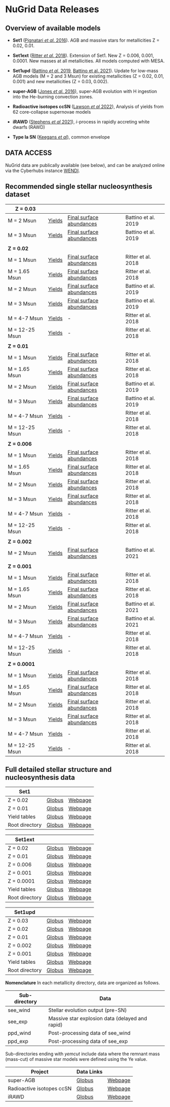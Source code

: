 # NuGrid Data Releases

## Overview of available models

* **Set1** ([Pignatari *et al.* 2016](http://adsabs.harvard.edu/abs/2016ApJS..225...24P)). AGB and massive stars for metallicities Z = 0.02,  0.01.
* **Set1ext** ([Ritter *et al.* 2018](http://adsabs.harvard.edu/abs/2018MNRAS.480..538R)). Extension of Set1. New Z = 0.006, 0.001, 0.0001. New masses at all metallicities. All models computed with MESA.
* **Set1upd** ([Battino *et al.* 2019](https://academic.oup.com/mnras/article/489/1/1082/5552141), [Battino et al. 2021](https://www.mdpi.com/2218-1997/7/2/25)). Update for low-mass AGB models (M = 2 and 3 Msun) for existing metallicities (Z = 0.02, 0.01, 0.001) and new metallicities (Z = 0.03, 0.002).
* **super-AGB** ([Jones *et al.*
  2016](https://doi.org/10.1093/mnras/stv2488)), super-AGB evolution with H
  ingestion into the He-burning convection zones.
* **Radioactive isotopes ccSN** ([Lawson *et al*
  2022](https://doi.org/10.1093/mnras/stab3684)), Analysis of yields from 62
  core-collapse supernovae models
* **iRAWD** ([Stephens *et al* 2021](https://doi.org/10.1093/mnras/stab500)),
  *i*-process in rapidly accreting white dwarfs (RAWD)

* **Type Ia SN** ([Keegans *et al*]()), common envelope

## DATA ACCESS

NuGrid data are publically available (see below), and can be analyzed online via the Cyberhubs instance [WENDI](http://wendi.nugridstars.org).

## Recommended single stellar nucleosynthesis dataset

| **Z = 0.03**           |            | |  | 
|----------------|------------|------------|------------|
| M = 2 Msun       | [Yields](files/yields_tables/m2m3_z1m2_z2m2_z3m2_Battino2019.txt)  | [Final surface abundances](files/final_surf_abu/m2m3_z3m2_z2m2_z1m2_final_surf_isoabu_Battino2019.txt)  | Battino et al. 2019
| M = 3 Msun       | [Yields](files/yields_tables/m2m3_z1m2_z2m2_z3m2_Battino2019.txt)  | [Final surface abundances](files/final_surf_abu/m2m3_z3m2_z2m2_z1m2_final_surf_isoabu_Battino2019.txt)  | Battino et al. 2019
| | | | |
| **Z = 0.02**           |            | |  | 
| M = 1 Msun       | [Yields](files/yields_tables/m1_z2m2_Ritter2018.txt)  | [Final surface abundances](files/final_surf_abu/m1z2m2_fin_surfabu.dat)  | Ritter et al. 2018
| M = 1.65 Msun       | [Yields](files/yields_tables/m1p65_z2m2_Ritter2018.txt)  | [Final surface abundances](files/final_surf_abu/m1p65z2m2_fin_surfabu.dat)  | Ritter et al. 2018
| M = 2 Msun       | [Yields](files/yields_tables/m2m3_z1m2_z2m2_z3m2_Battino2019.txt) | [Final surface abundances](files/final_surf_abu/m2m3_z3m2_z2m2_z1m2_final_surf_isoabu_Battino2019.txt)  | Battino et al. 2019
| M = 3 Msun       | [Yields](files/yields_tables/m2m3_z1m2_z2m2_z3m2_Battino2019.txt)  | [Final surface abundances](files/final_surf_abu/m2m3_z3m2_z2m2_z1m2_final_surf_isoabu_Battino2019.txt)   | Battino et al. 2019
| M = 4-7 Msun       | [Yields](files/yields_tables/m4m5m6m7_z2m2_Ritter2018.txt)  | -  | Ritter et al. 2018
| M = 12-25 Msun       | [Yields](files/yields_tables/m12m15m20m25_z2m2_z1m2_z6m3_z1m3_z1m4_Ritter1018.txt)  | -  | Ritter et al. 2018
| | | | |
| **Z = 0.01**           |            | |  | 
| M = 1 Msun       | [Yields](files/yields_tables/m1_z1m2_Ritter2018.txt)  | [Final surface abundances](files/final_surf_abu/m1z1m2_fin_surfabu.dat)  | Ritter et al. 2018
| M = 1.65 Msun       | [Yields](files/yields_tables/m1p65_z1m2_Ritter2018.txt)  | [Final surface abundances](files/final_surf_abu/m1p65z1m2_fin_surfabu.dat)  | Ritter et al. 2018
| M = 2 Msun       | [Yields](files/yields_tables/m2m3_z1m2_z2m2_z3m2_Battino2019.txt) | [Final surface abundances](files/final_surf_abu/m2m3_z3m2_z2m2_z1m2_final_surf_isoabu_Battino2019.txt)  | Battino et al. 2019
| M = 3 Msun       | [Yields](files/yields_tables/m2m3_z1m2_z2m2_z3m2_Battino2019.txt)  | [Final surface abundances](files/final_surf_abu/m2m3_z3m2_z2m2_z1m2_final_surf_isoabu_Battino2019.txt)   | Battino et al. 2019
| M = 4-7 Msun       | [Yields](files/yields_tables/m4m5m6m7_z1m2_Ritter2018.txt)  | -  | Ritter et al. 2018
| M = 12-25 Msun       | [Yields](files/yields_tables/m12m15m20m25_z2m2_z1m2_z6m3_z1m3_z1m4_Ritter1018.txt)  | -  | Ritter et al. 2018
| | | | |
| **Z = 0.006**           |            | |  | 
| M = 1 Msun       | [Yields](files/yields_tables/m1_z6m3_Ritter2018.txt)  | [Final surface abundances](files/final_surf_abu/m1z6m3_fin_surfabu.dat)  | Ritter et al. 2018
| M = 1.65 Msun       | [Yields](files/yields_tables/m1p65_z6m3_Ritter2018.txt)  | [Final surface abundances](files/final_surf_abu/m1p65z6m3_fin_surfabu.dat)  | Ritter et al. 2018
| M = 2 Msun       | [Yields](files/yields_tables/m2_z6m3_Ritter2018.txt) | [Final surface abundances](files/final_surf_abu/m2z6m3_fin_surfabu.dat)  | Ritter et al. 2018
| M = 3 Msun       | [Yields](files/yields_tables/m3_z6m3_Ritter2018.txt) | [Final surface abundances](files/final_surf_abu/m3z6m3_fin_surfabu.dat)  | Ritter et al. 2018
| M = 4-7 Msun       | [Yields](files/yields_tables/m4m5m6m7_z6m3_Ritter2018.txt)  | -  | Ritter et al. 2018
| M = 12-25 Msun       | [Yields](files/yields_tables/m12m15m20m25_z2m2_z1m2_z6m3_z1m3_z1m4_Ritter1018.txt)  | -  | Ritter et al. 2018
| | | | |
| **Z = 0.002**           |            | |  | 
| M = 2 Msun       | [Yields](files/yields_tables/m2m3_z1m3_m2_z2m3_Battino2021.txt)  | [Final surface abundances](files/final_surf_abu/m2m3_z1m3_m2_z2m3_final_surf_isoabu_Battino2021.txt)  | Battino et al. 2021
| | | | |
| **Z = 0.001**           |            | |  | 
| M = 1 Msun       | [Yields](files/yields_tables/m1_z1m3_Ritter2018.txt)  | [Final surface abundances](files/final_surf_abu/m1z1m3_fin_surfabu.dat)  | Ritter et al. 2018
| M = 1.65 Msun       | [Yields](files/yields_tables/m1p65_z1m3_Ritter2018.txt)  | [Final surface abundances](files/final_surf_abu/m1p65z1m3_fin_surfabu.dat)  | Ritter et al. 2018
 M = 2 Msun       | [Yields](files/yields_tables/m2m3_z1m3_m2_z2m3_Battino2021.txt)  | [Final surface abundances](files/final_surf_abu/m2m3_z1m3_m2_z2m3_final_surf_isoabu_Battino2021.txt)  | Battino et al. 2021| 
 M = 3 Msun       | [Yields](files/yields_tables/m2m3_z1m3_m2_z2m3_Battino2021.txt)  | [Final surface abundances](files/final_surf_abu/m2m3_z1m3_m2_z2m3_final_surf_isoabu_Battino2021.txt)  | Battino et al. 2021
| M = 4-7 Msun       | [Yields](files/yields_tables/m4m5m6m7_z1m3_Ritter2018.txt)  | -  | Ritter et al. 2018
| M = 12-25 Msun       | [Yields](files/yields_tables/m12m15m20m25_z2m2_z1m2_z6m3_z1m3_z1m4_Ritter1018.txt)  | -  | Ritter et al. 2018
| | | | |
| **Z = 0.0001**           |            | |  | 
| M = 1 Msun       | [Yields](files/yields_tables/m1_z1m4_Ritter2018.txt)  | [Final surface abundances](files/final_surf_abu/m1z1m4_fin_surfabu.dat)  | Ritter et al. 2018
| M = 1.65 Msun       | [Yields](files/yields_tables/m1p65_z1m4_Ritter2018.txt)  | [Final surface abundances](files/final_surf_abu/m1p65z1m4_fin_surfabu.dat)  | Ritter et al. 2018
 M = 2 Msun       | [Yields](files/yields_tables/m2_z1m4_Ritter2018.txt)  | [Final surface abundances](files/final_surf_abu/m2z1m4_fin_surfabu.dat)  | Ritter et al. 2018| 
 M = 3 Msun       | [Yields](files/yields_tables/m3_z1m4_Ritter2018.txt)  | [Final surface abundances](files/final_surf_abu/m3z1m4_fin_surfabu.dat)  | Ritter et al. 2018| 
| M = 4-7 Msun       | [Yields](files/yields_tables/m4m5m6m7_z1m4_Ritter2018.txt)  | -  | Ritter et al. 2018
| M = 12-25 Msun       | [Yields](files/yields_tables/m12m15m20m25_z2m2_z1m2_z6m3_z1m3_z1m4_Ritter1018.txt)  | -  | Ritter et al. 2018


## Full detailed stellar structure and nucleosynthesis data

| Set1           |            | | 
|----------------|------------|------------|
| Z = 0.02       | [Globus](https://app.globus.org/file-manager?origin_id=13897778-9894-11ea-b3c4-0ae144191ee3&origin_path=%2Fdata%2Fset1%2Fset1.2%2F)  | [Webpage](https://download1.nugridstars.org/set1/set1.2/)  
| Z = 0.01       | [Globus](https://app.globus.org/file-manager?origin_id=13897778-9894-11ea-b3c4-0ae144191ee3&origin_path=%2Fdata%2Fset1%2Fset1.1%2F)  | [Webpage](https://download1.nugridstars.org/set1/set1.1/) 
| Yield tables   | [Globus](https://app.globus.org/file-manager?origin_id=13897778-9894-11ea-b3c4-0ae144191ee3&origin_path=%2Fdata%2Fset1%2FYield_tables%2F)  | [Webpage](https://download1.nugridstars.org/set1/Yield_tables/)
| Root directory | [Globus](https://app.globus.org/file-manager?origin_id=13897778-9894-11ea-b3c4-0ae144191ee3&origin_path=%2Fdata%2Fset1%2F)  | [Webpage](https://download1.nugridstars.org/set1/)

| Set1ext        |            | | 
|----------------|------------|------------|
| Z = 0.02       | [Globus](https://app.globus.org/file-manager?origin_id=13897778-9894-11ea-b3c4-0ae144191ee3&origin_path=%2Fdata%2Fset1ext%2Fset1.2%2F)  | [Webpage](https://download1.nugridstars.org/set1ext/set1.2/)  
| Z = 0.01       | [Globus](https://app.globus.org/file-manager?origin_id=13897778-9894-11ea-b3c4-0ae144191ee3&origin_path=%2Fdata%2Fset1ext%2Fset1.1%2F)  | [Webpage](https://download1.nugridstars.org/set1ext/set1.1/)  
| Z = 0.006      | [Globus](https://app.globus.org/file-manager?origin_id=13897778-9894-11ea-b3c4-0ae144191ee3&origin_path=%2Fdata%2Fset1ext%2Fset1.3a%2F)  | [Webpage](https://download1.nugridstars.org/set1ext/set1.3a/)  
| Z = 0.001      | [Globus](https://app.globus.org/file-manager?origin_id=13897778-9894-11ea-b3c4-0ae144191ee3&origin_path=%2Fdata%2Fset1ext%2Fset1.4a%2F)  | [Webpage](https://download1.nugridstars.org/set1ext/set1.4a/)  
| Z = 0.0001     | [Globus](https://app.globus.org/file-manager?origin_id=13897778-9894-11ea-b3c4-0ae144191ee3&origin_path=%2Fdata%2Fset1ext%2Fset1.5a%2F)  | [Webpage](https://download1.nugridstars.org/set1ext/set1.5a/)  
| Yield tables   | [Globus](https://app.globus.org/file-manager?origin_id=13897778-9894-11ea-b3c4-0ae144191ee3&origin_path=%2Fdata%2Fset1ext%2FYield_tables%2F)  | [Webpage](https://download1.nugridstars.org/set1ext/Yield_tables/) 
| Root directory | [Globus](https://app.globus.org/file-manager?origin_id=13897778-9894-11ea-b3c4-0ae144191ee3&origin_path=%2Fdata%2Fset1ext%2F)  | [Webpage](https://download1.nugridstars.org/set1ext/) 

| Set1upd        |            | |
|----------------|------------|------------|
| Z = 0.03       | [Globus](https://app.globus.org/file-manager?origin_id=13897778-9894-11ea-b3c4-0ae144191ee3&origin_path=%2Fdata%2Fset1upd%2Fset1.3%2F)  | [Webpage](https://download1.nugridstars.org/set1upd/set1.3/)
| Z = 0.02       | [Globus](https://app.globus.org/file-manager?origin_id=13897778-9894-11ea-b3c4-0ae144191ee3&origin_path=%2Fdata%2Fset1upd%2Fset1.2%2F)  | [Webpage](https://download1.nugridstars.org/set1upd/set1.2/)
| Z = 0.01       | [Globus](https://app.globus.org/file-manager?origin_id=13897778-9894-11ea-b3c4-0ae144191ee3&origin_path=%2Fdata%2Fset1upd%2Fset1.1%2F)  | [Webpage](https://download1.nugridstars.org/set1upd/set1.1/)
| Z = 0.002      | [Globus](https://app.globus.org/file-manager?origin_id=13897778-9894-11ea-b3c4-0ae144191ee3&origin_path=%2Fdata%2Fset1upd%2Fset1.02%2F)  | [Webpage](https://download1.nugridstars.org/set1upd/set1.02/)
| Z = 0.001      | [Globus](https://app.globus.org/file-manager?origin_id=13897778-9894-11ea-b3c4-0ae144191ee3&origin_path=%2Fdata%2Fset1upd%2Fset1.01%2F)  | [Webpage](https://download1.nugridstars.org/set1upd/set1.01/)
| Yield tables   | [Globus](https://app.globus.org/file-manager?origin_id=13897778-9894-11ea-b3c4-0ae144191ee3&origin_path=%2Fdata%2Fset1upd%2Fyields_finalabu_tables%2F)  | [Webpage](https://download1.nugridstars.org/set1upd/yields_finalabu_tables/)
| Root directory | [Globus](https://app.globus.org/file-manager?origin_id=13897778-9894-11ea-b3c4-0ae144191ee3&origin_path=%2Fdata%2Fset1upd%2F)  | [Webpage](https://download1.nugridstars.org/set1upd/)

**Nomenclature** In each metallicity directory, data are organized as follows.

   Sub-directory | Data
   ----------|------------
  see\_wind  | Stellar evolution output (pre-SN) 
  see\_exp   | Massive star explosion data (delayed and rapid)
  ppd_wind   | Post-processing data of see\_wind
  ppd\_exp   | Post-processing data of see\_exp
  
Sub-directories ending with *yemcut* include data where the remnant mass (mass-cut) of massive star models were defined using the Ye value.

| Project                   | Data Links                                                                                                          |                                                              |
|---------------------------|---------------------------------------------------------------------------------------------------------------------|--------------------------------------------------------------|
| super-AGB                 | [Globus](https://app.globus.org/file-manager?origin_id=13897778-9894-11ea-b3c4-0ae144191ee3&origin_path=%2Fdata%2F) | [Webpage](https://download1.nugridstars.org/sagb_jones2016/) |
| Radioactive isotopes ccSN | [Globus](https://app.globus.org/file-manager?origin_id=13897778-9894-11ea-b3c4-0ae144191ee3&origin_path=%2Fdata%2Fchetec-infra_models%2FLAW22%2F)                                                                                                          | [Webpage](https://download1.nugridstars.org/chetec-infra_models/LAW22/)                                                  |
|iRAWD| [Globus](https://app.globus.org/file-manager?origin_id=13897778-9894-11ea-b3c4-0ae144191ee3&origin_path=%2Fdata%2FiRAWDyields%2F)  | [Webpage](https://download1.nugridstars.org/iRAWDyields)    |  
